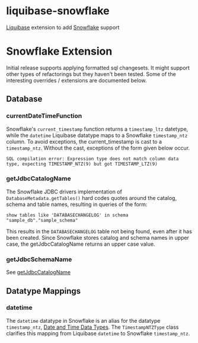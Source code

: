 # liquibase-snowflake

[Liquibase](http://www.liquibase.org/) extension to add [Snowflake](https://www.snowflake.net/) support

# Snowflake Extension

Initial release supports applying formatted sql changesets.  It might support other types of refactorings but they haven't been tested.  Some of the interesting overrides / extensions are documented below.

## Database

### currentDateTimeFunction

Snowflake's `current_timestamp` function returns a `timestamp_ltz` datetype, while
the `datetime` Liquibase datatype maps to a Snowflake `timestamp_ntz` column.  To avoid exceptions, the current_timestamp
 is cast to a `timestamp_ntz`.   Without the cast, exceptions of the form given below occur.

    SQL compilation error: Expression type does not match column data type, expecting TIMESTAMP_NTZ(9) but got TIMESTAMP_LTZ(9)

### getJdbcCatalogName

The Snowflake JDBC drivers implementation of `DatabaseMetadata.getTables()` hard codes quotes around the catalog, schema and
table names, resulting in queries of the form:

    show tables like 'DATABASECHANGELOG' in schema "sample_db"."sample_schema"

This results in the `DATABASECHANGELOG` table not being found, even after it has been created.  Since Snowflake stores
 catalog and schema names in upper case, the getJdbcCatalogName returns an upper case value.

### getJdbcSchemaName

See [getJdbcCatalogName](#getJdbcCatalogName)

## Datatype Mappings

### datetime

The `datetime` datatype in Snowflake is an alias for the datatype `timestamp_ntz`, [Date and Time Data Types](https://docs.snowflake.net/manuals/sql-reference/data-types.html#date-and-time-data-types).
The `TimestampNTZType` class clarifies this mapping from Liquibase `datetime` to Snowflake `timestamp_ntz`.

